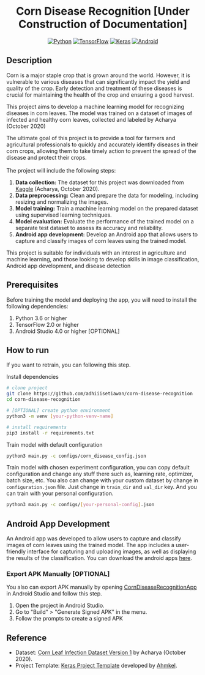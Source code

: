 <div align="center">

# Corn Disease Recognition [Under Construction of Documentation]

[![Python](https://img.shields.io/badge/Python-3776AB?logo=python&logoColor=white)](https://www.python.org/)
[![TensorFlow](https://img.shields.io/badge/TensorFlow-FF6F00?logo=tensorflow&logoColor=white)](https://www.tensorflow.org)
[![Keras](https://img.shields.io/badge/Keras-FF0000?logo=keras&logoColor=white)](https://keras.io/)
[![Android](https://img.shields.io/badge/Android-3DDC84?logo=android&logoColor=white)](https://www.android.com)
  
</div>

## Description

Corn is a major staple crop that is grown around the world. However, it is vulnerable to various diseases that can significantly impact the yield and quality of the crop. Early detection and treatment of these diseases is crucial for maintaining the health of the crop and ensuring a good harvest.

This project aims to develop a machine learning model for recognizing diseases in corn leaves. The model was trained on a dataset of images of infected and healthy corn leaves, collected and labeled by Acharya (October 2020)

The ultimate goal of this project is to provide a tool for farmers and agricultural professionals to quickly and accurately identify diseases in their corn crops, allowing them to take timely action to prevent the spread of the disease and protect their crops.
<br>
<br>
The project will include the following steps:

1. **Data collection:** The dataset for this project was downloaded from [Kaggle](https://www.kaggle.com/datasets/qramkrishna/corn-leaf-infection-dataset) (Acharya, October 2020).
2. **Data preprocessing:** Clean and prepare the data for modeling, including resizing and normalizing the images.
3. **Model training:** Train a machine learning model on the prepared dataset using supervised learning techniques.
4. **Model evaluation:** Evaluate the performance of the trained model on a separate test dataset to assess its accuracy and reliability.
5. **Android app development:** Develop an Android app that allows users to capture and classify images of corn leaves using the trained model.

This project is suitable for individuals with an interest in agriculture and machine learning, and those looking to develop skills in image classification, Android app development, and disease detection

## Prerequisites
Before training the model and deploying the app, you will need to install the following dependencies:

1. Python 3.6 or higher
2. TensorFlow 2.0 or higher
3. Android Studio 4.0 or higher [OPTIONAL]


## How to run

If you want to retrain, you can following this step.

Install dependencies

```bash
# clone project
git clone https://github.com/adhiiisetiawan/corn-disease-recognition
cd corn-disease-recognition

# [OPTIONAL] create python environment
python3 -m venv [your-python-venv-name]

# install requirements
pip3 install -r requirements.txt
```

Train model with default configuration

```bash
python3 main.py -c configs/corn_disease_config.json
```

Train model with chosen experiment configuration, you can copy default configuration and change any stuff there such as, learning rate, optimizer, batch size, etc. You also can change with your custom dataset by change in `configuration.json` file. Just change in `train_dir` and `val_dir` key. And you can train with your personal configuration.

```bash
python3 main.py -c configs/[your-personal-config].json
```

## Android App Development
An Android app was developed to allow users to capture and classify images of corn leaves using the trained model. The app includes a user-friendly interface for capturing and uploading images, as well as displaying the results of the classification. You can download the android apps [here](https://github.com/adhiiisetiawan/corn-disease-recognition/blob/main/CornDiseaseRecognitionApp/app/release/Corn%20Disease%20Recognition%20App.apk). 

### Export APK Manually [OPTIONAL]
You also can export APK manually by opening [CornDiseaseRecognitionApp](https://github.com/adhiiisetiawan/corn-disease-recognition/tree/main/CornDiseaseRecognitionApp) in Android Studio and follow this step. 
1. Open the project in Android Studio.
2. Go to "Build" > "Generate Signed APK" in the menu.
3. Follow the prompts to create a signed APK


## Reference
* Dataset: [Corn Leaf Infection Dataset Version 1](https://www.kaggle.com/datasets/qramkrishna/corn-leaf-infection-dataset) by Acharya (October 2020).
* Project Template: [Keras Project Template](https://github.com/Ahmkel/Keras-Project-Template) developed by [Ahmkel](https://github.com/Ahmkel).
